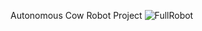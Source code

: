 Autonomous Cow Robot Project
![FullRobot](https://github.com/brynltran/mechatronics/assets/82610122/a659597e-0b23-472b-9e34-0cf9bbefd65d)
